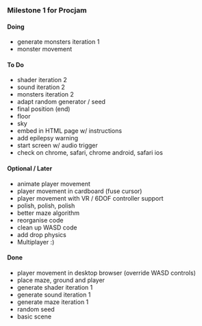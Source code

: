 ### Milestone 1 for Procjam

#### Doing

- generate monsters iteration 1
- monster movement

#### To Do

- shader iteration 2
- sound iteration 2
- monsters iteration 2
- adapt random generator / seed
- final position (end)
- floor
- sky
- embed in HTML page w/ instructions
- add epilepsy warning
- start screen w/ audio trigger
- check on chrome, safari, chrome android, safari ios

#### Optional / Later

- animate player movement
- player movement in cardboard (fuse cursor)
- player movement with VR / 6DOF controller support
- polish, polish, polish
- better maze algorithm
- reorganise code
- clean up WASD code
- add drop physics
- Multiplayer :)

#### Done

- player movement in desktop browser (override WASD controls)
- place maze, ground and player
- generate shader iteration 1
- generate sound iteration 1
- generate maze iteration 1
- random seed
- basic scene
